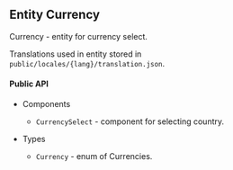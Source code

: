 ## Entity Currency

Currency - entity for currency select.

Translations used in entity stored in `public/locales/{lang}/translation.json`.

#### Public API

- Components
  - `CurrencySelect` - component for selecting country.

- Types
  - `Currency` - enum of Currencies.
